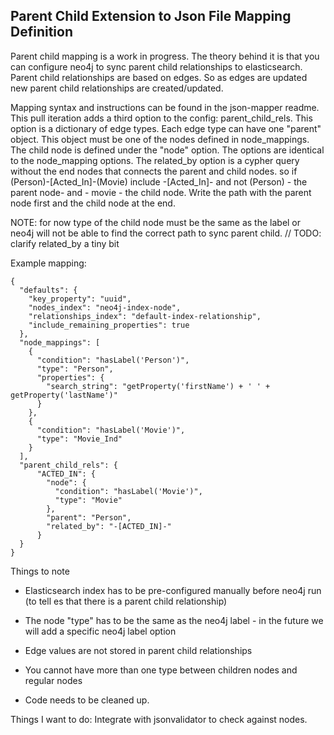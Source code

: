 ## Parent Child Extension to Json File Mapping Definition
Parent child mapping is a work in progress. The theory behind it is that you can configure neo4j to sync parent child
relationships to elasticsearch. Parent child relationships are based on edges. So as edges are updated new parent child
relationships are created/updated.


Mapping syntax and instructions can be found in the json-mapper readme. This pull iteration adds a third option to the
config: parent_child_rels. This option is a dictionary of edge types. Each edge type can have one "parent" object. This
object must be one of the nodes defined in node_mappings. The child node is defined under the "node" option. The options
are identical to the node_mapping options. The related_by option is a  cypher query without the end nodes that connects the parent and child
nodes. so if (Person)-[Acted_In]-(Movie) include -[Acted_In]- and not (Person) - the parent node- and - movie - the child node.
Write the path with the parent node first and the child node at the end.

NOTE: for now type of the child node must be the same as the label or neo4j will not be able to find the correct path to sync
parent child.
// TODO: clarify related_by a tiny bit

Example mapping:
```
{
  "defaults": {
    "key_property": "uuid",
    "nodes_index": "neo4j-index-node",
    "relationships_index": "default-index-relationship",
    "include_remaining_properties": true
  },
  "node_mappings": [
    {
      "condition": "hasLabel('Person')",
      "type": "Person",
      "properties": {
        "search_string": "getProperty('firstName') + ' ' + getProperty('lastName')"
      }
    },
    {
      "condition": "hasLabel('Movie')",
      "type": "Movie_Ind"
    }
  ],
  "parent_child_rels": {
      "ACTED_IN": {
        "node": {
          "condition": "hasLabel('Movie')",
          "type": "Movie"
        },
        "parent": "Person",
        "related_by": "-[ACTED_IN]-"
      }
  }
}
```




Things to note
* Elasticsearch index has to be pre-configured manually before neo4j run (to tell es that there is a parent child relationship)
* The node "type" has to be the same as the neo4j label - in the future we will add a specific neo4j label option
* Edge values are not stored in parent child relationships
* You cannot have more than one type between children nodes and regular nodes

* Code needs to be cleaned up.


Things I want to do:
Integrate with jsonvalidator to check against nodes.

